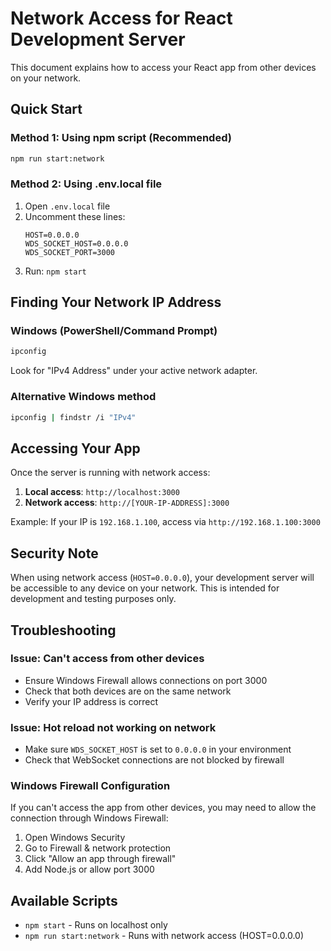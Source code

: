 # Network Access for React Development Server

This document explains how to access your React app from other devices on your network.

## Quick Start

### Method 1: Using npm script (Recommended)
```bash
npm run start:network
```

### Method 2: Using .env.local file
1. Open `.env.local` file
2. Uncomment these lines:
   ```
   HOST=0.0.0.0
   WDS_SOCKET_HOST=0.0.0.0
   WDS_SOCKET_PORT=3000
   ```
3. Run: `npm start`

## Finding Your Network IP Address

### Windows (PowerShell/Command Prompt)
```bash
ipconfig
```
Look for "IPv4 Address" under your active network adapter.

### Alternative Windows method
```bash
ipconfig | findstr /i "IPv4"
```

## Accessing Your App

Once the server is running with network access:

1. **Local access**: `http://localhost:3000`
2. **Network access**: `http://[YOUR-IP-ADDRESS]:3000`

Example: If your IP is `192.168.1.100`, access via `http://192.168.1.100:3000`

## Security Note

When using network access (`HOST=0.0.0.0`), your development server will be accessible to any device on your network. This is intended for development and testing purposes only.

## Troubleshooting

### Issue: Can't access from other devices
- Ensure Windows Firewall allows connections on port 3000
- Check that both devices are on the same network
- Verify your IP address is correct

### Issue: Hot reload not working on network
- Make sure `WDS_SOCKET_HOST` is set to `0.0.0.0` in your environment
- Check that WebSocket connections are not blocked by firewall

### Windows Firewall Configuration
If you can't access the app from other devices, you may need to allow the connection through Windows Firewall:

1. Open Windows Security
2. Go to Firewall & network protection
3. Click "Allow an app through firewall"
4. Add Node.js or allow port 3000

## Available Scripts

- `npm start` - Runs on localhost only
- `npm run start:network` - Runs with network access (HOST=0.0.0.0)
